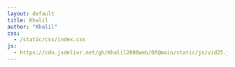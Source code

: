 ```yaml
---
layout: default
title: Khalil
author: "Khalil"
css:
  - /static/css/index.css
js:
  - https://cdn.jsdelivr.net/gh/Khalil2000web/Of@main/static/js/vid25.js
---
```

